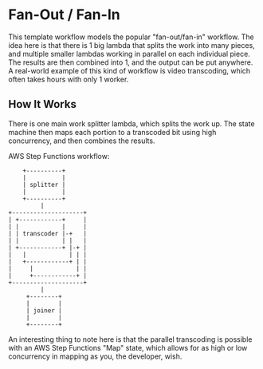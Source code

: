 # Fan-Out / Fan-In #

This template workflow models the popular "fan-out/fan-in" workflow. The idea 
here is that there is 1 big lambda that splits the work into many pieces, and 
multiple smaller lambdas working in parallel on each individual piece. The 
results are then combined into 1, and the output can be put anywhere. A 
real-world example of this kind of workflow is video transcoding, which often 
takes hours with only 1 worker.

## How It Works ##

There is one main work splitter lambda, which splits the work up. The state 
machine then maps each portion to a transcoded bit using high concurrency, and 
then combines the results.

AWS Step Functions workflow:
```
    +----------+
    |          |
    | splitter |
    |          |
    +----------+
         |
+--------------------+
| +------------+     |
| |            |     |
| | transcoder |-+   |
| |            | |   |
| +------------+ |-+ |
|   |            | | |
|   +------------+ | |
|     |            | |
|     +------------+ |
+--------------------+
         |
     +--------+
     |        |
     | joiner |
     |        |
     +--------+
```

An interesting thing to note here is that the parallel transcoding is possible 
with an AWS Step Functions "Map" state, which allows for as high or low 
concurrency in mapping as you, the developer, wish.
